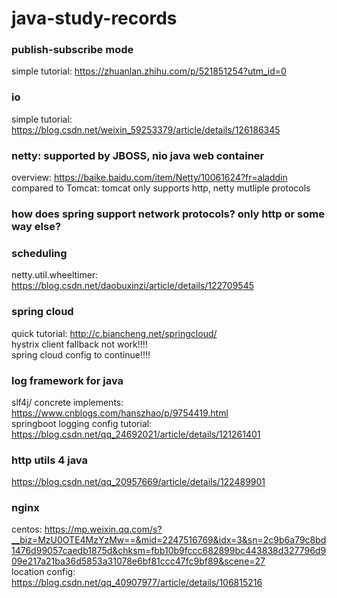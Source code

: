 # java-study-records

### publish-subscribe mode
simple tutorial: https://zhuanlan.zhihu.com/p/521851254?utm_id=0

### io
simple tutorial: https://blog.csdn.net/weixin_59253379/article/details/126186345

### netty: supported by JBOSS, nio java web container
overview: https://baike.baidu.com/item/Netty/10061624?fr=aladdin  
compared to Tomcat: tomcat only supports http, netty mutliple protocols

### how does spring support network protocols? only http or some way else?

### scheduling 
netty.util.wheeltimer: https://blog.csdn.net/daobuxinzi/article/details/122709545

### spring cloud
quick tutorial: http://c.biancheng.net/springcloud/  
hystrix client fallback not work!!!!  
spring cloud config to continue!!!!

### log framework for java
slf4j/ concrete implements: https://www.cnblogs.com/hanszhao/p/9754419.html  
springboot logging config tutorial: https://blog.csdn.net/qq_24692021/article/details/121261401

### http utils 4 java
https://blog.csdn.net/qq_20957669/article/details/122489901

### nginx
centos: https://mp.weixin.qq.com/s?__biz=MzU0OTE4MzYzMw==&mid=2247516769&idx=3&sn=2c9b6a79c8bd1476d99057caedb1875d&chksm=fbb10b9fccc682899bc443838d327796d909e217a21ba36d5853a31078e6bf81ccc47fc9bf89&scene=27  
location config: https://blog.csdn.net/qq_40907977/article/details/106815216
